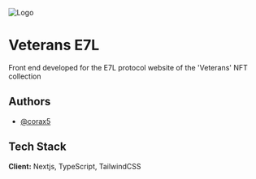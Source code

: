 
![Logo](https://veterans-whitepaper.gitbook.io/~gitbook/image?url=https%3A%2F%2F140157559-files.gitbook.io%2F%7E%2Ffiles%2Fv0%2Fb%2Fgitbook-x-prod.appspot.com%2Fo%2Fspaces%252FoUADwQRG7Pw6CQiCxNCA%252Fuploads%252FRaHeaAgTGpzXxgYDyIge%252FWhitepaper.png%3Falt%3Dmedia%26token%3D2aad5db3-4c76-443b-b6ef-e7bf26edbcd5&width=768&dpr=1&quality=100&sign=d5bde878df44b0142b8302a0a0b7b60011eaf8aa94bc03800dd041351188e1b9)


# Veterans E7L

Front end developed for the E7L protocol website of the 'Veterans' NFT collection


## Authors

- [@corax5](https://github.com/corax5)


## Tech Stack

**Client:** Nextjs, TypeScript, TailwindCSS


